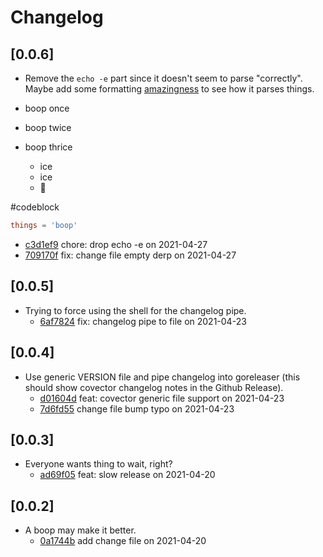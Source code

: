 # Changelog

## \[0.0.6]

- Remove the `echo -e` part since it doesn't seem to parse "correctly". Maybe add some formatting [amazingness](https://www.jacobbolda.com) to see how it parses things.

- boop once

- boop twice

- boop thrice
  - ice
  - ice
  - 👶

\#codeblock

```toml
things = 'boop'
```

- [c3d1ef9](https://github.com/jbolda/gogo-covector-releaser/commit/c3d1ef9980ef359b1ca9fa975260579f1a3c2bcd) chore: drop echo -e on 2021-04-27
- [709170f](https://github.com/jbolda/gogo-covector-releaser/commit/709170fabaa0a43443b60f35b54a7289bb42edc6) fix: change file empty derp on 2021-04-27

## \[0.0.5]

- Trying to force using the shell for the changelog pipe.
  - [6af7824](https://github.com/jbolda/gogo-covector-releaser/commit/6af78241efe928ff362e0835866cac6524d7b558) fix: changelog pipe to file on 2021-04-23

## \[0.0.4]

- Use generic VERSION file and pipe changelog into goreleaser (this should show covector changelog notes in the Github Release).
  - [d01604d](https://github.com/jbolda/gogo-covector-releaser/commit/d01604de98b8e5b679cc36cdfe51a96a731f7b79) feat: covector generic file support on 2021-04-23
  - [7d6fd55](https://github.com/jbolda/gogo-covector-releaser/commit/7d6fd55967764417a353a27bf07b90df6f07c75c) change file bump typo on 2021-04-23

## \[0.0.3]

- Everyone wants thing to wait, right?
  - [ad69f05](https://github.com/jbolda/gogo-covector-releaser/commit/ad69f051e5d851653d385e0f7a2ec8c305ffe41d) feat: slow release on 2021-04-20

## \[0.0.2]

- A boop may make it better.
  - [0a1744b](https://github.com/jbolda/gogo-covector-releaser/commit/0a1744be36ddca5994eb99f06e3a04d030ae3074) add change file on 2021-04-20
